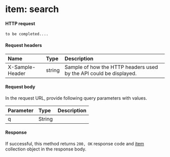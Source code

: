 # item: search


#### HTTP request
<!-- { "blockType": "ignored" } -->
```http
to be completed....
```
#### Request headers
| Name       | Type | Description|
|:---------------|:--------|:----------|
| X-Sample-Header  | string  | Sample of how the HTTP headers used by the API could be displayed.|

#### Request body
In the request URL, provide following query parameters with values.

| Parameter	   | Type	|Description|
|:---------------|:--------|:----------|
|q|String||

#### Response
If successful, this method returns `200, OK` response code and [item](../resources/item.md) collection object in the response body.
